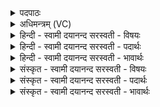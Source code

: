 <details><summary>पदपाठः</summary>

अ॒यम्। पु॒रः। हरि॑केश॒ इति॒ हरि॑ऽकेशः। सूर्य॑रश्मि॒रिति॒ सूर्य॑ऽरश्मिः। तस्य॑। र॒थ॒गृ॒त्स इति॑ रथऽगृ॒त्सः। च॒। रथौ॑जा॒ इति॒ रथ॑ऽओजाः। च॒। से॒ना॒नी॒ग्रा॒म॒ण्यौ᳖। से॒ना॒नी॒ग्रा॒म॒न्याविति॑ सेनानीग्राम॒न्यौ᳖। पु॒ञ्जि॒क॒स्थ॒लेति॑ पुञ्जिकऽस्थ॒ला। च॒। क्र॒तु॒स्थ॒लेति॑ क्रतुऽस्थ॒ला। च॒। अ॒प्स॒रसौ॑। द॒ङ्क्ष्णवः॑। प॒शवः॑। हे॒तिः। पौरु॑षेयः। व॒धः। प्रहे॑ति॒रिति॒ प्रऽहे॑तिः। तेभ्यः॑। नमः॑। अ॒स्तु॒। ते। नः॒। अ॒व॒न्तु॒। ते। नः॒। मृ॒ड॒य॒न्तु॒। ते। यम्। द्वि॒ष्मः। यः। च॒। नः॒। द्वेष्टि॑। तम्। ए॒षा॒म्। जम्भे॑। द॒ध्मः॒। १५।
</details>

<details><summary>अधिमन्त्रम् (VC)</summary>

- वसन्तर्तुर्देवता
- परमेष्ठी ऋषिः
- विकृतिः
- मध्यमः
</details>

<details><summary>हिन्दी - स्वामी दयानन्द सरस्वती  - विषयः</summary>

अब किरण आदि के दृष्टान्त से श्रेष्ठ विद्या का उपदेश अगले मन्त्र में किया है ॥
</details>

<details><summary>हिन्दी - स्वामी दयानन्द सरस्वती  - पदार्थः</summary>

पदार्थान्वयभाषाः -  जो (अयम्) यह (पुरः) पूर्वकाल में वर्त्तमान (हरिकेशः) हरितवर्ण केश के समान हरणशील और क्लेशकारी ताप से युक्त (सूर्यरश्मिः) सूर्य की किरणें हैं, (तस्य) उनका (रथगृत्सः) बुद्धिमान् सारथि (च) और (रथौजाः) रथ के ले चलने के वाहन (च) इन दोनों के तथा (सेनानीग्रामण्यौ) सेनापति और ग्राम के अध्यक्ष के समान अन्य प्रकार के भी किरण होते हैं, उन किरणों की (पुञ्जिकस्थला) सामान्य प्रधान दिशा (च) और (क्रतुस्थला) प्रज्ञाकर्म को जतानेवाली उपदिशा (च) ये दोनों (अप्सरसौ) प्राणों में चलनेवाली अप्सरा कहाती हैं, जो (दङ्क्ष्णवः) मांस और घास आदि पदार्थों को खानेवाले व्याघ्र आदि (पशवः) हानिकारक पशु हैं, उनके ऊपर (हेतिः) बिजुली गिरे। जो (पौरुषेयः) पुरुषों के समूह (वधः) मारनेवाले और (प्रहेतिः) उत्तम वज्र के तुल्य नाश करनेवाले हैं, (तेभ्यः) उन के लिये (नमः) वज्र का प्रहार (अस्तु) हो और जो धार्मिक राजा आदि सभ्य राजपुरुष हैं, (ते) वे उन पशुओं से (नः) हम लोगों की (अवन्तु) रक्षा करें, (ते) वे (नः) हम को (मृडयन्तु) सुखी करें, (ते) वे रक्षक हम लोग (यम्) जिस हिंसक से (द्विष्मः) विरोध करें (च) और (यः) जो हिंसक (नः) हम से (द्वेष्टि) विरोध करे (तम्) उसको हम लोग (एषाम्) इन व्याघ्रादि पशुओं के (जम्भे) मुख में (दध्मः) स्थापन करें ॥१५ ॥
</details>

<details><summary>हिन्दी - स्वामी दयानन्द सरस्वती  - भावार्थः</summary>

भावार्थभाषाः -  इस मन्त्र में वाचकलुप्तोपमालङ्कार है। जैसे सूर्य के किरण हरे वर्णवाले हैं, उस के साथ लाल, पीले आदि वर्णवाले भी किरण रहते हैं, वैसे ही सेनापति और ग्रामाध्यक्ष वर्त्त के रक्षक होवें। जैसे राजा आदि पुरुष मृत्यु के हेतु सिंह आदि पशुओं को रोक के गौ आदि पशुओं की रक्षा करते हैं, वैसे ही विद्वान् लोग अच्छी शिक्षा से अधर्माचरण से पृथक् रख धर्म में चला के हम सब मनुष्यों की रक्षा करके द्वेषियों का निवारण करें। यह भी सब वसन्त ऋतु का व्याख्यान है ॥१५ ॥
</details>

<details><summary>संस्कृत - स्वामी दयानन्द सरस्वती  - विषयः</summary>

अथ रश्म्यादिदृष्टान्तेन सद्विद्योपदिश्यते ॥
</details>

<details><summary>संस्कृत - स्वामी दयानन्द सरस्वती  - पदार्थः</summary>

पदार्थान्वयभाषाः -  योऽयं पुरो हरिकेशः सूर्य्यरश्मिरस्ति तस्य रथगृत्सश्च रथौजाश्च सेनानीग्रामण्याविवापरौ रश्मी वर्तेते। तस्य पुञ्जिकस्थला च क्रतुस्थला चाप्सरसौ वर्तेते। ये दंक्ष्णवः पशवः सन्ति तेषामुपरि हेतिर्वज्रः पततु। ये पौरुषेयो वधः प्रहेतिरिव वर्तमानाः सन्ति, तेभ्यो नमोऽस्तु। ये धार्मिका राजादयः सभ्या राजपुरुषाः सन्ति ते नोऽवन्तु। ते नो मृडयन्तु, ते वयं यं द्विष्मो यश्च नो द्वेष्टि तमेषां जम्भे दध्मः ॥१५ ॥
</details>

<details><summary>संस्कृत - स्वामी दयानन्द सरस्वती  - भावार्थः</summary>

भावार्थभाषाः -  अत्र वाचकलुप्तोपमालङ्कारः। यथा सूर्य्यस्य रश्मिर्हरितोऽस्ति, तेन साकं रक्तपीतादयः किरणा वर्त्तन्ते तथा सेनानीग्रामण्यौ वर्त्तित्वा रक्षकौ भवेताम्। यथा राजादयः सिंहादिहिंसकान् पशून्निरुध्य गवादीन् रक्षन्ति। तथैव विद्वांसः सुशिक्षयाऽस्मान् मनुष्यानधर्मानुष्ठानान्निरुध्य धर्म्ये कर्मणि वर्त्तयित्वा द्वेष्टॄन् निवारयन्तु। इदमपि वसन्तर्तोर्व्याख्यानम् ॥१५ ॥
</details>